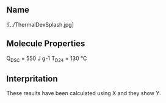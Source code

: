 ## Name
![../ThermalDexSplash.jpg]

## Molecule Properties
Q<sub>DSC</sub> = 550 J g-1
T<sub>D24</sub> = 130 °C

## Interpritation
These results have been calculated using X and they show Y.

